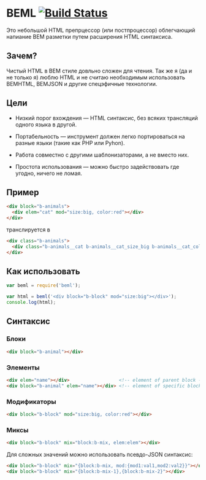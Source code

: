 # BEML [![Build Status][build]][build-link]

[build]: https://travis-ci.org/zenwalker/node-beml.png?branch=master
[build-link]: https://travis-ci.org/zenwalker/node-beml

Это небольшой HTML препрцессор (или постпроцессор) облегчающий напиание BEM
разметки путем расширения HTML синтаксиса.

## Зачем?

Чистый HTML в BEM стиле довльно сложен для чтения. Так же я (да и не только я)
люблю HTML и не считаю необходимым использовать BEMHTML, BEMJSON и другие
спецэфичные технологии.

## Цели

*   Низкий порог вхождения — HTML синтаксис, без всяких трансляций одного языка в
    другой.

*   Портабельность — инструмент должен легко портироваться на разные языки (такие
    как PHP или Pyhon).

*   Работа совместно с другими шаблонизаторами, а не вместо них.

*   Простота использования — можно быстро задействовать где угодно, ничего не
    ломая.

## Пример

```html
<div block="b-animals">
  <div elem="cat" mod="size:big, color:red"></div>
</div>
```

транслируется в

```html
<div class="b-animals">
  <div class="b-animals__cat b-animals__cat_size_big b-animals__cat_color_red"></div>
</div>
```

## Как использовать

```javascript
var beml = require('beml');

var html = beml('<div block="b-block" mod="size:big"></div>');
console.log(html);

```

## Синтаксис

### Блоки

```html
<div block="b-animal"></div>
```

### Элементы

```html
<div elem="name"></div>                  <!-- element of parent block -->
<div block="b-animal" elem="name"></div> <!-- element of specific block -->
```

### Модификаторы

```html
<div block="b-block" mod="size:big, color:red"></div>
```

### Миксы

```html
<div block="b-block" mix="block:b-mix, elem:elem"></div>
```

Для сложных значений можно использовать псевдо-JSON синтаксис:

```html
<div block="b-block" mix="{block:b-mix, mod:{mod1:val1,mod2:val2}}"></div>
<div block="b-block" mix="{block:b-mix-1},{block:b-mix-2}"></div>
```
